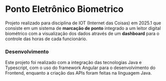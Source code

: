 # Ponto Eletrônico Biometrico

Projeto realizado para disciplina de IOT (Internet das Coisas) em 2025.1 que consiste em um sistema de **marcação de ponto** integrado a um leitor digital biométrico com a visualização dos dados através de um **dashboard** para o controle das horas de cada funcionário.

### Desenvolvimento

Este projeto foi realizado com a integração das tecnologias Java e Typescript, com o uso do framework Angular para o desenvolvimento do Frontend, enquanto a criação das APIs foram feitas na linguagem Java.

